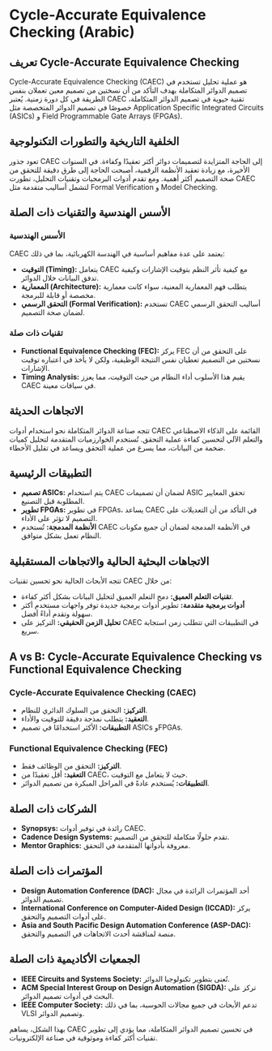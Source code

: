 # Cycle-Accurate Equivalence Checking (Arabic)

## تعريف Cycle-Accurate Equivalence Checking

Cycle-Accurate Equivalence Checking (CAEC) هو عملية تحليل تستخدم في تصميم الدوائر المتكاملة بهدف التأكد من أن نسختين من تصميم معين تعملان بنفس الطريقة في كل دورة زمنية. يُعتبر CAEC تقنية حيوية في تصميم الدوائر المتكاملة، خصوصًا في تصميم الدوائر المتخصصة مثل Application Specific Integrated Circuits (ASICs) و Field Programmable Gate Arrays (FPGAs). 

## الخلفية التاريخية والتطورات التكنولوجية

تعود جذور CAEC إلى الحاجة المتزايدة لتصميمات دوائر أكثر تعقيدًا وكفاءة. في السنوات الأخيرة، مع زيادة تعقيد الأنظمة الرقمية، أصبحت الحاجة إلى طرق دقيقة للتحقق من صحة التصميم أكثر أهمية. ومع تقدم أدوات البرمجيات وتقنيات التحليل، تطورت CAEC لتشمل أساليب متقدمة مثل Formal Verification و Model Checking.

## الأسس الهندسية والتقنيات ذات الصلة

### الأسس الهندسية

CAEC يعتمد على عدة مفاهيم أساسية في الهندسة الكهربائية، بما في ذلك:

- **التوقيت (Timing):** يتعامل CAEC مع كيفية تأثر النظم بتوقيت الإشارات وكيفية تدفق البيانات خلال الدوائر.
- **المعمارية (Architecture):** يتطلب فهم المعمارية المعنية، سواء كانت معمارية مخصصة أو قابلة للبرمجة.
- **التحقق الرسمي (Formal Verification):** تستخدم CAEC أساليب التحقق الرسمي لضمان صحة التصميم.

### تقنيات ذات صلة

- **Functional Equivalence Checking (FEC):** يركز FEC على التحقق من أن نسختين من التصميم تعطيان نفس النتيجة الوظيفية، ولكن لا يأخذ في اعتباره توقيت الإشارات.
- **Timing Analysis:** يقيم هذا الأسلوب أداء النظام من حيث التوقيت، مما يعزز CAEC في سياقات معينة.

## الاتجاهات الحديثة

تتجه صناعة الدوائر المتكاملة نحو استخدام أدوات CAEC القائمة على الذكاء الاصطناعي والتعلم الآلي لتحسين كفاءة عملية التحقق. تُستخدم الخوارزميات المتقدمة لتحليل كميات ضخمة من البيانات، مما يسرع من عملية التحقق ويساعد في تقليل الأخطاء.

## التطبيقات الرئيسية

- **تصميم ASICs:** يتم استخدام CAEC لضمان أن تصميمات ASIC تحقق المعايير المطلوبة قبل التصنيع.
- **تطوير FPGAs:** في تطوير FPGAs، يساعد CAEC في التأكد من أن التعديلات على التصميم لا تؤثر على الأداء.
- **الأنظمة المدمجة:** تُستخدم CAEC في الأنظمة المدمجة لضمان أن جميع مكونات النظام تعمل بشكل متوافق.

## الاتجاهات البحثية الحالية والاتجاهات المستقبلية

تتجه الأبحاث الحالية نحو تحسين تقنيات CAEC من خلال:

- **تقنيات التعلم العميق:** دمج التعلم العميق لتحليل البيانات بشكل أكثر كفاءة.
- **أدوات برمجية متقدمة:** تطوير أدوات برمجية جديدة توفر واجهات مستخدم أكثر سهولة وتقدم أداءً أفضل.
- **تحليل الزمن الحقيقي:** التركيز على CAEC في التطبيقات التي تتطلب زمن استجابة سريع.

## A vs B: Cycle-Accurate Equivalence Checking vs Functional Equivalence Checking

### Cycle-Accurate Equivalence Checking (CAEC)

- **التركيز:** التحقق من السلوك الدائري للنظام.
- **التعقيد:** يتطلب نمذجة دقيقة للتوقيت والأداء.
- **التطبيقات:** الأكثر استخدامًا في تصميم ASICs وFPGAs.

### Functional Equivalence Checking (FEC)

- **التركيز:** التحقق من الوظائف فقط.
- **التعقيد:** أقل تعقيدًا من CAEC، حيث لا يتعامل مع التوقيت.
- **التطبيقات:** يُستخدم عادةً في المراحل المبكرة من تصميم الدوائر.

## الشركات ذات الصلة

- **Synopsys:** رائدة في توفير أدوات CAEC.
- **Cadence Design Systems:** تقدم حلولًا متكاملة للتحقق من التصميم.
- **Mentor Graphics:** معروفة بأدواتها المتقدمة في التحقق.

## المؤتمرات ذات الصلة

- **Design Automation Conference (DAC):** أحد المؤتمرات الرائدة في مجال تصميم الدوائر.
- **International Conference on Computer-Aided Design (ICCAD):** يركز على أدوات التصميم والتحقق.
- **Asia and South Pacific Design Automation Conference (ASP-DAC):** منصة لمناقشة أحدث الاتجاهات في التصميم والتحقق.

## الجمعيات الأكاديمية ذات الصلة

- **IEEE Circuits and Systems Society:** تُعنى بتطوير تكنولوجيا الدوائر.
- **ACM Special Interest Group on Design Automation (SIGDA):** تركز على البحث في أدوات تصميم الدوائر.
- **IEEE Computer Society:** تدعم الأبحاث في جميع مجالات الحوسبة، بما في ذلك VLSI وتصميم الدوائر. 

بهذا الشكل، يساهم CAEC في تحسين تصميم الدوائر المتكاملة، مما يؤدي إلى تطوير تقنيات أكثر كفاءة وموثوقية في صناعة الإلكترونيات.